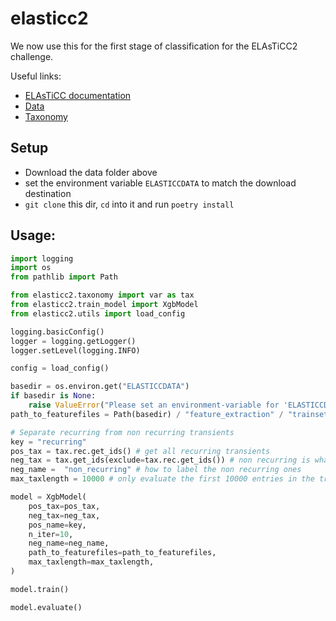 # elasticc2

We now use this for the first stage of classification for the ELAsTiCC2 challenge.

Useful links:
- [ELAsTiCC documentation](https://portal.nersc.gov/cfs/lsst/DESC_TD_PUBLIC/ELASTICC/)
- [Data](https://syncandshare.desy.de/index.php/s/JpfTgWtrC5QDJK7)
- [Taxonomy](https://github.com/LSSTDESC/elasticc/blob/main/taxonomy/taxonomy.ipynb)

## Setup
- Download the data folder above
- set the environment variable `ELASTICCDATA` to match the download destination
- `git clone` this dir, `cd` into it and run `poetry install`

## Usage:
```python
import logging
import os
from pathlib import Path

from elasticc2.taxonomy import var as tax
from elasticc2.train_model import XgbModel
from elasticc2.utils import load_config

logging.basicConfig()
logger = logging.getLogger()
logger.setLevel(logging.INFO)

config = load_config()

basedir = os.environ.get("ELASTICCDATA")
if basedir is None:
    raise ValueError("Please set an environment-variable for 'ELASTICCDATA'")
path_to_featurefiles = Path(basedir) / "feature_extraction" / "trainset_all_max3"

# Separate recurring from non recurring transients
key = "recurring"
pos_tax = tax.rec.get_ids() # get all recurring transients
neg_tax = tax.get_ids(exclude=tax.rec.get_ids()) # non recurring is what is left
neg_name =  "non_recurring" # how to label the non recurring ones
max_taxlength = 10000 # only evaluate the first 10000 entries in the training data. If you want all, set it to -1

model = XgbModel(
    pos_tax=pos_tax,
    neg_tax=neg_tax,
    pos_name=key,
    n_iter=10,
    neg_name=neg_name,
    path_to_featurefiles=path_to_featurefiles,
    max_taxlength=max_taxlength,
)

model.train()

model.evaluate()
```